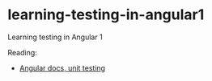# learning-testing-in-angular1
Learning testing in Angular 1

Reading:
* [Angular docs, unit testing](https://docs.angularjs.org/guide/unit-testing)
